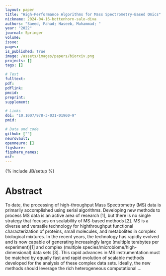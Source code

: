 ```yaml
---
layout: paper
title: "High-Performance Algorithms for Mass Spectrometry-Based Omics"
nickname: 2024-04-16-bottenhorn-salo-diva
authors: "Saeed, Fahad; Haseeb, Muhammad; "
year: "2022"
journal: Springer
volume: 
issue:
pages: 
is_published: True
image: /assets/images/papers/biorxiv.png
projects: []
tags: []

# Text
fulltext:
pdf:
pdflink:
pmcid:
preprint: 
supplement:

# Links
doi: "10.1007/978-3-031-01960-9"
pmid:

# Data and code
github: [""]
neurovault:
openneuro: []
figshare:
figshare_names:
osf:
---
```

{% include JB/setup %}

# Abstract

To date, the processing of high-throughput Mass Spectrometry (MS) data is primarily accomplished using serial algorithms. Developing new methods to process MS data is an active area of research [1], but there is no single strategy that focuses on scalability of MS-based methods [2]. MS is a diverse and versatile technology for highthroughput functional characterization of proteins, small molecules, and metabolites in complex biological mixtures. In the recent years, the technology has rapidly evolved and is now capable of generating increasingly large (multiple terabytes per experiment)[1] and complex (multiple species/microbiome/high-dimensional) data sets [3]. This rapid advances in MS instrumentation must be matched by equally fast and rapid evolution of scalable methods developed for the analysis of these complex data sets. Ideally, the new methods should leverage the rich heterogeneous computational …
